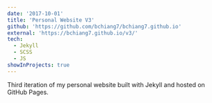 ```yaml
---
date: '2017-10-01'
title: 'Personal Website V3'
github: 'https://github.com/bchiang7/bchiang7.github.io'
external: 'https://bchiang7.github.io/v3/'
tech:
  - Jekyll
  - SCSS
  - JS
showInProjects: true
---
```


Third iteration of my personal website built with Jekyll and hosted on GitHub Pages.
